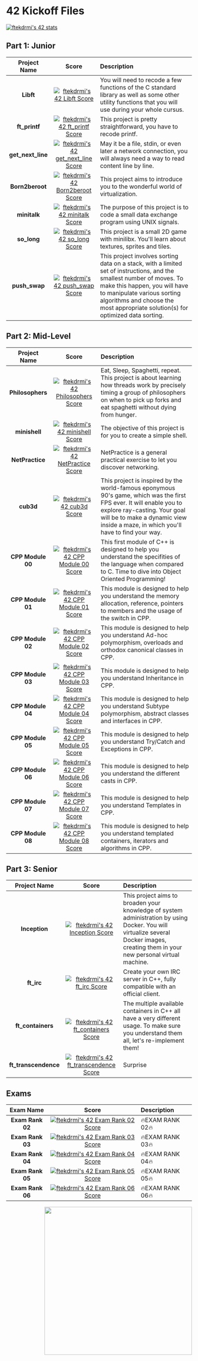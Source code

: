 # 42 Kickoff Files

[![ftekdrmi's 42 stats](https://badge42.vercel.app/api/v2/cle46euof00060gl9wgxhrn8a/stats?cursusId=21&coalitionId=229)](https://github.com/JaeSeoKim/badge42)

## Part 1: Junior

| Project Name        | Score           | Description  |
| :-------------: |:-------------:| :-----|
| **Libft**      | [![ftekdrmi's 42 Libft Score](https://badge42.vercel.app/api/v2/cle46euof00060gl9wgxhrn8a/project/2449329)](https://github.com/JaeSeoKim/badge42) | You will need to recode a few functions of the C standard library as well as some other utility functions that you will use during your whole cursus. |
| **ft_printf**      | [![ftekdrmi's 42 ft_printf Score](https://badge42.vercel.app/api/v2/cle46euof00060gl9wgxhrn8a/project/2502393)](https://github.com/JaeSeoKim/badge42)      |   This project is pretty straightforward, you have to recode printf.  |
| **get_next_line** |[![ftekdrmi's 42 get_next_line Score](https://badge42.vercel.app/api/v2/cle46euof00060gl9wgxhrn8a/project/2459720)](https://github.com/JaeSeoKim/badge42)     |    May it be a file, stdin, or even later a network connection, you will always need a way to read content line by line.  |
| **Born2beroot** | [![ftekdrmi's 42 Born2beroot Score](https://badge42.vercel.app/api/v2/cle46euof00060gl9wgxhrn8a/project/2483919)](https://github.com/JaeSeoKim/badge42)      | This project aims to introduce you to the wonderful world of virtualization. |
| **minitalk** | [![ftekdrmi's 42 minitalk Score](https://badge42.vercel.app/api/v2/cle46euof00060gl9wgxhrn8a/project/2518205)](https://github.com/JaeSeoKim/badge42)      |    The purpose of this project is to code a small data exchange program using UNIX signals. |
| **so_long** | [![ftekdrmi's 42 so_long Score](https://badge42.vercel.app/api/v2/cle46euof00060gl9wgxhrn8a/project/2522750)](https://github.com/JaeSeoKim/badge42)      |    This project is a small 2D game with minilibx. You'll learn about textures, sprites and tiles. |
| **push_swap** | [![ftekdrmi's 42 push_swap Score](https://badge42.vercel.app/api/v2/cle46euof00060gl9wgxhrn8a/project/2590761)](https://github.com/JaeSeoKim/badge42)      |    This project involves sorting data on a stack, with a limited set of instructions, and the smallest number of moves. To make this happen, you will have to manipulate various sorting algorithms and choose the most appropriate solution(s) for optimized data sorting. |

## Part 2: Mid-Level

| Project Name        | Score           | Description   |
| :-------------: |:-------------:| :-----|
| **Philosophers**      | [![ftekdrmi's 42 Philosophers Score](https://badge42.vercel.app/api/v2/cle46euof00060gl9wgxhrn8a/project/2623800)](https://github.com/JaeSeoKim/badge42) | Eat, Sleep, Spaghetti, repeat. This project is about learning how threads work by precisely timing a group of philosophers on when to pick up forks and eat spaghetti without dying from hunger. |
| **minishell**     | [![ftekdrmi's 42 minishell Score](https://badge42.vercel.app/api/v2/cle46euof00060gl9wgxhrn8a/project/2687795)](https://github.com/JaeSeoKim/badge42)      | The objective of this project is for you to create a simple shell. |
| **NetPractice** | [![ftekdrmi's 42 NetPractice Score](https://badge42.vercel.app/api/v2/cle46euof00060gl9wgxhrn8a/project/2773978)](https://github.com/JaeSeoKim/badge42)      |    NetPractice is a general practical exercise to let you discover networking. |
| **cub3d**     | [![ftekdrmi's 42 cub3d Score](https://badge42.vercel.app/api/v2/cle46euof00060gl9wgxhrn8a/project/2784896)](https://github.com/JaeSeoKim/badge42)      |    This project is inspired by the world-famous eponymous 90's game, which was the first FPS ever. It will enable you to explore ray-casting. Your goal will be to make a dynamic view inside a maze, in which you'll have to find your way. |
| **CPP Module 00** | [![ftekdrmi's 42 CPP Module 00 Score](https://badge42.vercel.app/api/v2/cle46euof00060gl9wgxhrn8a/project/2774115)](https://github.com/JaeSeoKim/badge42)      |    This first module of C++ is designed to help you understand the specifities of the language when compared to C. Time to dive into Object Oriented Programming! |
| **CPP Module 01** | [![ftekdrmi's 42 CPP Module 01 Score](https://badge42.vercel.app/api/v2/cle46euof00060gl9wgxhrn8a/project/2816205)](https://github.com/JaeSeoKim/badge42)      |    This module is designed to help you understand the memory allocation, reference, pointers to members and the usage of the switch in CPP. |
| **CPP Module 02** | [![ftekdrmi's 42 CPP Module 02 Score](https://badge42.vercel.app/api/v2/cle46euof00060gl9wgxhrn8a/project/2841795)](https://github.com/JaeSeoKim/badge42)     |    This module is designed to help you understand Ad-hoc polymorphism, overloads and orthodox canonical classes in CPP. |
| **CPP Module 03** | [![ftekdrmi's 42 CPP Module 03 Score](https://badge42.vercel.app/api/v2/cle46euof00060gl9wgxhrn8a/project/2860672)](https://github.com/JaeSeoKim/badge42)      |    This module is designed to help you understand Inheritance in CPP. |
| **CPP Module 04** | [![ftekdrmi's 42 CPP Module 04 Score](https://badge42.vercel.app/api/v2/cle46euof00060gl9wgxhrn8a/project/2875553)](https://github.com/JaeSeoKim/badge42)      |    This module is designed to help you understand Subtype polymorphism, abstract classes and interfaces in CPP. |
| **CPP Module 05** | [![ftekdrmi's 42 CPP Module 05 Score](https://badge42.vercel.app/api/v2/cle46euof00060gl9wgxhrn8a/project/2885035)](https://github.com/JaeSeoKim/badge42)      |   This module is designed to help you understand Try/Catch and Exceptions in CPP.  |
| **CPP Module 06** | [![ftekdrmi's 42 CPP Module 06 Score](https://badge42.vercel.app/api/v2/cle46euof00060gl9wgxhrn8a/project/2895404)](https://github.com/JaeSeoKim/badge42)      |    This module is designed to help you understand the different casts in CPP. |
| **CPP Module 07** | [![ftekdrmi's 42 CPP Module 07 Score](https://badge42.vercel.app/api/v2/cle46euof00060gl9wgxhrn8a/project/2899209)](https://github.com/JaeSeoKim/badge42)      |    This module is designed to help you understand Templates in CPP. |
| **CPP Module 08** | [![ftekdrmi's 42 CPP Module 08 Score](https://badge42.vercel.app/api/v2/cle46euof00060gl9wgxhrn8a/project/2902058)](https://github.com/JaeSeoKim/badge42)      |    This module is designed to help you understand templated containers, iterators and algorithms in CPP.|
  
## Part 3: Senior
| Project Name        | Score           | Description  |
| :-------------:       |:-------------:| :-----|
| **Inception**      | [![ftekdrmi's 42 Inception Score](https://badge42.vercel.app/api/v2/cle46euof00060gl9wgxhrn8a/project/2904611)](https://github.com/JaeSeoKim/badge42) | This project aims to broaden your knowledge of system administration by using Docker. You will virtualize several Docker images, creating them in your new personal virtual machine. |
| **ft_irc**      |  [![ftekdrmi's 42 ft_irc Score](https://badge42.vercel.app/api/v2/cle46euof00060gl9wgxhrn8a/project/2922230)](https://github.com/JaeSeoKim/badge42)   | Create your own IRC server in C++, fully compatible with an official client. |
| **ft_containers** | </br> [![ftekdrmi's 42 ft_containers Score](https://badge42.vercel.app/api/v2/cle46euof00060gl9wgxhrn8a/project/2934297)](https://github.com/JaeSeoKim/badge42)      | The multiple available containers in C++ all have a very different usage. To make sure you understand them all, let's re-implement them! |
| **ft_transcendence** | [![ftekdrmi's 42 ft_transcendence Score](https://badge42.vercel.app/api/v2/cle46euof00060gl9wgxhrn8a/project/2998691)](https://github.com/JaeSeoKim/badge42) | Surprise | 

## Exams

| Exam Name     | Score         | Description  |
| :-------------: |:-------------:| :-----|
| **Exam Rank 02**      | [![ftekdrmi's 42 Exam Rank 02 Score](https://badge42.vercel.app/api/v2/cle46euof00060gl9wgxhrn8a/project/2515517)](https://github.com/JaeSeoKim/badge42) | 🔥EXAM RANK 02🔥 |
| **Exam Rank 03**      | [![ftekdrmi's 42 Exam Rank 03 Score](https://badge42.vercel.app/api/v2/cle46euof00060gl9wgxhrn8a/project/2620216)](https://github.com/JaeSeoKim/badge42) | 🔥EXAM RANK 03🔥 |
| **Exam Rank 04**      | [![ftekdrmi's 42 Exam Rank 04 Score](https://badge42.vercel.app/api/v2/cle46euof00060gl9wgxhrn8a/project/2800958)](https://github.com/JaeSeoKim/badge42) | 🔥EXAM RANK 04🔥 |
| **Exam Rank 05**      | [![ftekdrmi's 42 Exam Rank 05 Score](https://badge42.vercel.app/api/v2/cle46euof00060gl9wgxhrn8a/project/2909525)](https://github.com/JaeSeoKim/badge42) | 🔥EXAM RANK 05🔥 |
| **Exam Rank 06**      | [![ftekdrmi's 42 Exam Rank 06 Score](https://badge42.vercel.app/api/v2/cle46euof00060gl9wgxhrn8a/project/2997687)](https://github.com/JaeSeoKim/badge42) | 🔥EXAM RANK 06🔥 |


<img src="https://upload.wikimedia.org/wikipedia/commons/thumb/8/8d/42_Logo.svg/2048px-42_Logo.svg.png" align="right" height="400">
